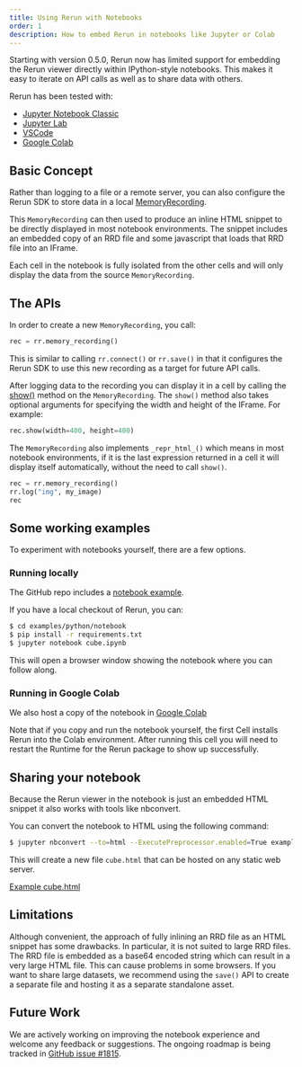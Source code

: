 ```yaml
---
title: Using Rerun with Notebooks
order: 1
description: How to embed Rerun in notebooks like Jupyter or Colab
---
```


Starting with version 0.5.0, Rerun now has limited support for embedding the Rerun viewer directly within IPython-style
notebooks.  This makes it easy to iterate on API calls as well as to share data with others.

Rerun has been tested with:
 - [Jupyter Notebook Classic](https://jupyter.org/)
 - [Jupyter Lab](https://jupyter.org/)
 - [VSCode](https://code.visualstudio.com/blogs/2021/08/05/notebooks)
 - [Google Colab](https://colab.research.google.com/)

## Basic Concept

Rather than logging to a file or a remote server, you can also configure the Rerun SDK to store data in a local
[MemoryRecording](https://ref.rerun.io/docs/python/latest/package/rerun/recording/#rerun.recording.MemoryRecording).

This `MemoryRecording` can then used to produce an inline HTML snippet to be directly displayed in most notebook
environments. The snippet includes an embedded copy of an RRD file and some javascript that loads that RRD file into an
IFrame. 

Each cell in the notebook is fully isolated from the other cells and will only display the data from the source
`MemoryRecording`.

## The APIs

In order to create a new `MemoryRecording`, you call:
```python
rec = rr.memory_recording()
```
This is similar to calling `rr.connect()` or `rr.save()` in that it configures the Rerun SDK to use this new
recording as a target for future API calls. 

After logging data to the recording you can display it in a cell by calling the
[show()](https://ref.rerun.io/docs/python/latest/package/rerun/recording/#rerun.recording.MemoryRecording.show) method
on the `MemoryRecording`. The `show()` method also takes optional arguments for specifying the width and height of the IFrame. For example:
```python
rec.show(width=400, height=400)
```

The `MemoryRecording` also implements `_repr_html_()` which means in most notebook environments, if it is the last
expression returned in a cell it will display itself automatically, without the need to call `show()`.
```python
rec = rr.memory_recording()
rr.log("img", my_image)
rec
```
## Some working examples

To experiment with notebooks yourself, there are a few options.
### Running locally

The GitHub repo includes a [notebook example](https://github.com/rerun-io/rerun/blob/main/examples/python/notebook/cube.ipynb).

If you have a local checkout of Rerun, you can:
```bash
$ cd examples/python/notebook
$ pip install -r requirements.txt
$ jupyter notebook cube.ipynb
```

This will open a browser window showing the notebook where you can follow along.

### Running in Google Colab

We also host a copy of the notebook in [Google Colab](https://colab.research.google.com/drive/1R9I7s4o6wydQC_zkybqaSRFTtlEaked_)

Note that if you copy and run the notebook yourself, the first Cell installs Rerun into the Colab environment.
After running this cell you will need to restart the Runtime for the Rerun package to show up successfully.

## Sharing your notebook

Because the Rerun viewer in the notebook is just an embedded HTML snippet it also works with
tools like nbconvert.

You can convert the notebook to HTML using the following command:
```bash
$ jupyter nbconvert --to=html --ExecutePreprocessor.enabled=True examples/python/notebook/cube.ipynb
```

This will create a new file `cube.html` that can be hosted on any static web server.

[Example cube.html](/docs-media/cube.html)

## Limitations

Although convenient, the approach of fully inlining an RRD file as an HTML snippet has some drawbacks. In particular, 
it is not suited to large RRD files.  The RRD file is embedded as a base64 encoded string which can
result in a very large HTML file. This can cause problems in some browsers. If you want to share large datasets,
we recommend using the `save()` API to create a separate file and hosting it as a separate standalone asset.

## Future Work

We are actively working on improving the notebook experience and welcome any feedback or suggestions.
The ongoing roadmap is being tracked in [GitHub issue #1815](https://github.com/rerun-io/rerun/issues/1815).

